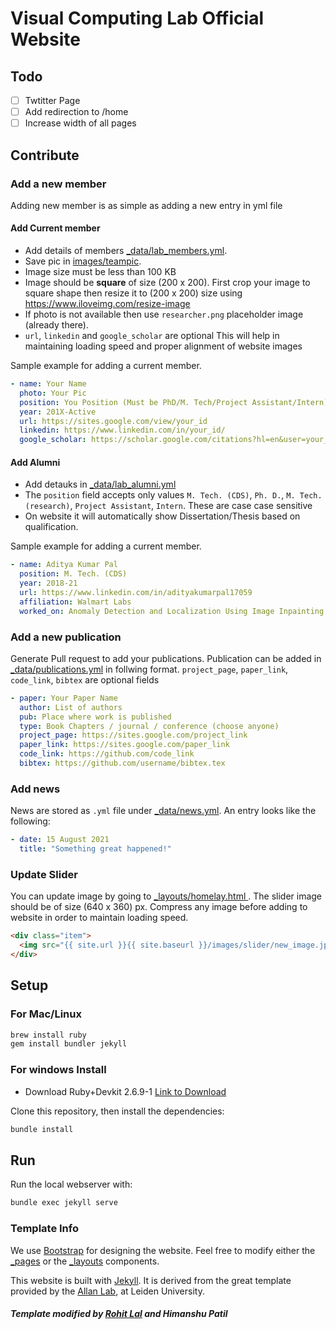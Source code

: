# Visual Computing Lab Official Website

## Todo

- [ ] Twtitter Page
- [ ] Add redirection to /home
- [ ] Increase width of all pages

## Contribute

### Add a new member

Adding new member is as simple as adding a new entry in yml file

#### Add Current member

- Add details of members [_data/lab_members.yml](_data/lab_members.yml). 
- Save pic in [images/teampic](images/teampic). 
- Image size must be less than 100 KB
- Image should be **square** of size (200 x 200). First crop your image to square shape then resize it to (200 x 200) size using https://www.iloveimg.com/resize-image 
- If photo is not available then use `researcher.png` placeholder image (already there).
- `url`, `linkedin` and `google_scholar` are optional
This will help in maintaining loading speed and proper alignment of website images

Sample example for adding a current member.
```yml
- name: Your Name
  photo: Your Pic
  position: You Position (Must be PhD/M. Tech/Project Assistant/Intern)
  year: 201X-Active
  url: https://sites.google.com/view/your_id
  linkedin: https://www.linkedin.com/in/your_id/
  google_scholar: https://scholar.google.com/citations?hl=en&user=your_id
```
#### Add Alumni

- Add detauks in [_data/lab_alumni.yml](_data/lab_alumni.yml)
- The `position` field accepts only values `M. Tech. (CDS)`, `Ph. D.`, `M. Tech. (research)`, `Project Assistant`, `Intern`. These are case case sensitive
- On website it will automatically show Dissertation/Thesis based on qualification.

Sample example for adding a current member.
```yml
- name: Aditya Kumar Pal 
  position: M. Tech. (CDS)
  year: 2018-21
  url: https://www.linkedin.com/in/adityakumarpal17059
  affiliation: Walmart Labs
  worked_on: Anomaly Detection and Localization Using Image Inpainting
```

### Add a new publication

Generate Pull request to add your publications.
Publication can be added in [_data/publications.yml](_data/publications.yml) in follwing format. 
`project_page`, `paper_link`, `code_link`, `bibtex` are optional fields
```yml
- paper: Your Paper Name
  author: List of authors 
  pub: Place where work is published
  type: Book Chapters / journal / conference (choose anyone)
  project_page: https://sites.google.com/project_link
  paper_link: https://sites.google.com/paper_link
  code_link: https://github.com/code_link
  bibtex: https://github.com/username/bibtex.tex
```

### Add news

News are stored as `.yml` file under [_data/news.yml](_data/news.yml).
An entry looks like the following:
```yaml
- date: 15 August 2021
  title: "Something great happened!"
```

### Update Slider

You can update image by going to [_layouts/homelay.html ](_layouts/homelay.html).
The slider image should be of size (640 x 360) px. Compress any image before adding to website in order to maintain loading speed.

```html
<div class="item">
  <img src="{{ site.url }}{{ site.baseurl }}/images/slider/new_image.jpg" alt="Slide 3" />
</div>
```

## Setup

### For Mac/Linux

``` bash
brew install ruby
gem install bundler jekyll
```

### For windows Install 
- Download Ruby+Devkit 2.6.9-1 [Link to Download](https://github.com/oneclick/rubyinstaller2/releases/download/RubyInstaller-2.6.9-1/rubyinstaller-devkit-2.6.9-1-x64.exe)
  
Clone this repository, then install the dependencies:


``` bash
bundle install
```

## Run

Run the local webserver with:

``` bash
bundle exec jekyll serve
```

### Template Info

We use [Bootstrap](https://getbootstrap.com/) for designing the website.
Feel free to modify either the [_pages](_pages/) or the
[_layouts](_layouts/) components.

This website is built with [Jekyll](https://jekyllrb.com/).
It is derived from the great template provided by the
[Allan Lab](https://www.allanlab.org/aboutwebsite.html), at Leiden University.

##### Template modified by [Rohit Lal](https://rohitlal.net) and Himanshu Patil
